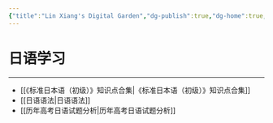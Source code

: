 ```yaml
---
{"title":"Lin Xiang's Digital Garden","dg-publish":true,"dg-home":true,"permalink":"/home/","tags":["gardenEntry"],"dgPassFrontmatter":true}
---
```



# 日语学习
---
- [[《标准日本语（初级）》知识点合集\|《标准日本语（初级）》知识点合集]]
- [[日语语法\|日语语法]]
- [[历年高考日语试题分析\|历年高考日语试题分析]]
